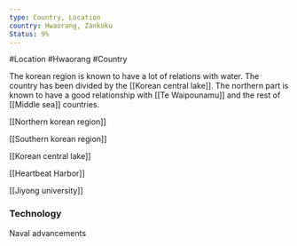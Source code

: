 ```yaml
---
type: Country, Location
country: Hwaorang, Zankoku
Status: 9%
---
```


#Location #Hwaorang #Country 

The korean region is known to have a lot of relations with water. The country has been divided by the [[Korean central lake]].  The northern part is known to have a good relationship with [[Te Waipounamu]] and the rest of [[Middle sea]] countries. 
 
[[Northern korean region]]

[[Southern korean region]]

[[Korean central lake]]

[[Heartbeat Harbor]]

[[Jiyong university]]


### Technology
Naval advancements
